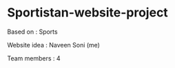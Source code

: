 # Sportistan-website-project

Based on : Sports 

Website idea : Naveen Soni (me)

Team members : 4

